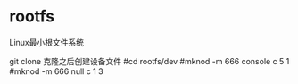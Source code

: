 # rootfs
Linux最小根文件系统

git clone 克隆之后创建设备文件
#cd rootfs/dev
#mknod -m 666 console c 5 1
#mknod -m 666 null c 1 3
